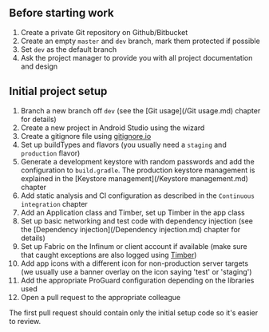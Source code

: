 ## Before starting work

1. Create a private Git repository on Github/Bitbucket
2. Create an empty `master` and `dev` branch, mark them protected if possible
3. Set `dev` as the default branch
4. Ask the project manager to provide you with all project documentation and design

## Initial project setup

1. Branch a new branch off `dev` (see the [Git usage](/Git usage.md) chapter for details)
2. Create a new project in Android Studio using the wizard
3. Create a gitignore file using [gitignore.io](https://www.gitignore.io/)
4. Set up buildTypes and flavors (you usually need a `staging` and `production` flavor)
5. Generate a development keystore with random passwords and add the configuration to `build.gradle`. The production keystore management is explained in the [Keystore management](/Keystore management.md) chapter
6. Add static analysis and CI configuration as described in the `Continuous integration` chapter
7. Add an Application class and Timber, set up Timber in the app class
8. Set up basic networking and test code with dependency injection (see the [Dependency injection](/Dependency injection.md) chapter for details)
9. Set up Fabric on the Infinum or client account if available (make sure that caught exceptions are also logged using [Timber](https://github.com/JakeWharton/timber))
10. Add app icons with a different icon for non-production server targets (we usually use a banner overlay on the icon saying 'test' or 'staging')
11. Add the appropriate ProGuard configuration depending on the libraries used
12. Open a pull request to the appropriate colleague

The first pull request should contain only the initial setup code so it's easier to review.

